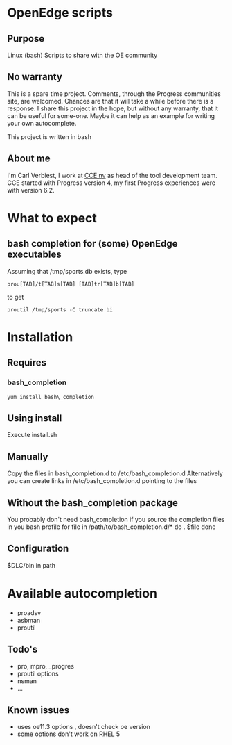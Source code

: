# OpenEdge scripts

## Purpose
Linux (bash) Scripts to share with the OE community

## No warranty
This is a spare time project. Comments, through the Progress communities site, are welcomed. Chances are that it will take a while before there is a response.
I share this project in the hope, but without any warranty, that it can be useful for some-one. Maybe it can help as an example for writing your own autocomplete.

This project is written in bash

## About me
I'm Carl Verbiest, I work at [CCE nv](http://www.cce.be) as head of the tool development team. CCE started with Progress version 4, my first Progress experiences were with version 6.2.

# What to expect
## bash completion for (some) OpenEdge executables

Assuming that /tmp/sports.db exists, type

	prou[TAB]/t[TAB]s[TAB] [TAB]tr[TAB]b[TAB]
to get

	proutil /tmp/sports -C truncate bi

# Installation
## Requires
### bash\_completion
	yum install bash\_completion
## Using install
Execute install.sh

## Manually
Copy the files in bash\_completion.d to /etc/bash\_completion.d
Alternatively you can create links in /etc/bash\_completion.d pointing to the files

## Without the bash\_completion package
You probably don't need bash\_completion if you source the completion files in you bash profile 
	for file in /path/to/bash\_completion.d/*
	do
		. $file
	done


## Configuration
$DLC/bin in path

# Available autocompletion
* proadsv
* asbman
* proutil

## Todo's
* pro, mpro, _progres
* proutil options
* nsman
* ...

## Known issues
* uses oe11.3 options , doesn't check oe version
* some options don't work on RHEL 5